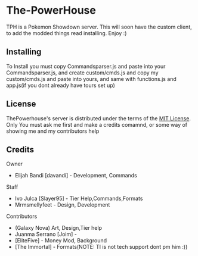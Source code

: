 The-PowerHouse
========================================================================
TPH is a Pokemon Showdown server. This will soon have the custom client,
to add the modded things read installing. Enjoy :)


Installing
------------------------------------------------------------------------
To Install you must copy Commandsparser.js and paste into your Commandsparser.js, 
and create custom/cmds.js and copy my custom/cmds.js and paste into yours,
and same with functions.js and app.js(if you dont already have tours set up)





License
------------------------------------------------------------------------

ThePowerhouse's server is distributed under the terms of the [MIT License][5].
Only You must ask me first and make a credits comamnd, or some way
of showing me and my contributors help

  [5]: https://github.com/Zarel/Pokemon-Showdown/blob/master/LICENSE


Credits
------------------------------------------------------------------------

Owner

- Elijah Bandi [davandi] - Development, Commands

Staff

- Ivo Julca [Slayer95] - Tier Help,Commands,Formats
- Mrmsmellyfeet - Design, Development

Contributors
- (Galaxy Nova) Art, Design,Tier help
- Juanma Serrano [Joim] - 
- [EliteFive] - Money Mod, Background
- [The Immortal] - Formats(NOTE: TI is not tech support dont pm him :))
